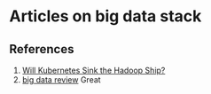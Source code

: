 # Articles on big data stack

## References
1. [Will Kubernetes Sink the Hadoop Ship?](https://thenewstack.io/will-kubernetes-sink-the-hadoop-ship/)
2. [big data review](https://github.com/Dr11ft/BigDataGuide) Great